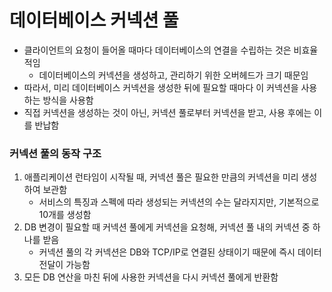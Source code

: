 # 데이터베이스 커넥션 풀

* 클라이언트의 요청이 들어올 때마다 데이터베이스의 연결을 수립하는 것은 비효율적임
	* 데이터베이스의 커넥션을 생성하고, 관리하기 위한 오버헤드가 크기 때문임
* 따라서, 미리 데이터베이스 커넥션을 생성한 뒤에 필요할 때마다 이 커넥션을 사용하는 방식을 사용함
* 직접 커넥션을 생성하는 것이 아닌, 커넥션 풀로부터 커넥션을 받고, 사용 후에는 이를 반납함

### 커넥션 풀의 동작 구조
1. 애플리케이션 런타임이 시작될 때, 커넥션 풀은 필요한 만큼의 커넥션을 미리 생성하여 보관함
	* 서비스의 특징과 스펙에 따라 생성되는 커넥션의 수는 달라지지만, 기본적으로 10개를 생성함
2. DB 변경이 필요할 때 커넥션 풀에게 커넥션을 요청해, 커넥션 풀 내의 커넥션 중 하나를 받음
	* 커넥션 풀의 각 커넥션은 DB와 TCP/IP로 연결된 상태이기 때문에 즉시 데이터 전달이 가능함
3. 모든 DB 연산을 마친 뒤에 사용한 커넥션을 다시 커넥션 풀에게 반환함